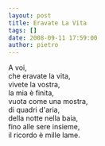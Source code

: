 ```yaml
---
layout: post
title: Eravate La Vita
tags: []
date: 2008-09-11 17:59:00
author: pietro
---
```

A voi,<br/>che eravate la vita,<br/>vivete la vostra,<br/>la mia è finita,<br/>vuota come una mostra,<br/>di quadri d'aria,<br/>della notte nella baia,<br/>fino alle sere insieme,<br/>il ricordo è mille lame.
